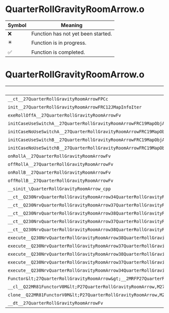 # QuarterRollGravityRoomArrow.o
| Symbol | Meaning 
| ------------- | ------------- 
| :x: | Function has not yet been started. 
| :eight_pointed_black_star: | Function is in progress. 
| :white_check_mark: | Function is completed. 


# QuarterRollGravityRoomArrow.o
| Symbol | Decompiled? |
| ------------- | ------------- |
| `__ct__27QuarterRollGravityRoomArrowFPCc` | :x: |
| `init__27QuarterRollGravityRoomArrowFRC12JMapInfoIter` | :x: |
| `exeRollOffA__27QuarterRollGravityRoomArrowFv` | :x: |
| `initCaseUseSwitchA__27QuarterRollGravityRoomArrowFRC19MapObjActorInitInfo` | :x: |
| `initCaseNoUseSwitchA__27QuarterRollGravityRoomArrowFRC19MapObjActorInitInfo` | :x: |
| `initCaseUseSwitchB__27QuarterRollGravityRoomArrowFRC19MapObjActorInitInfo` | :x: |
| `initCaseNoUseSwitchB__27QuarterRollGravityRoomArrowFRC19MapObjActorInitInfo` | :x: |
| `onRollA__27QuarterRollGravityRoomArrowFv` | :x: |
| `offRollA__27QuarterRollGravityRoomArrowFv` | :x: |
| `onRollB__27QuarterRollGravityRoomArrowFv` | :x: |
| `offRollB__27QuarterRollGravityRoomArrowFv` | :x: |
| `__sinit_\QuarterRollGravityRoomArrow_cpp` | :x: |
| `__ct__Q230NrvQuarterRollGravityRoomArrow34QuarterRollGravityRoomArrowNrvWaitFv` | :x: |
| `__ct__Q230NrvQuarterRollGravityRoomArrow37QuarterRollGravityRoomArrowNrvRollOnAFv` | :x: |
| `__ct__Q230NrvQuarterRollGravityRoomArrow38QuarterRollGravityRoomArrowNrvRollOffAFv` | :x: |
| `__ct__Q230NrvQuarterRollGravityRoomArrow37QuarterRollGravityRoomArrowNrvRollOnBFv` | :x: |
| `__ct__Q230NrvQuarterRollGravityRoomArrow38QuarterRollGravityRoomArrowNrvRollOffBFv` | :x: |
| `execute__Q230NrvQuarterRollGravityRoomArrow38QuarterRollGravityRoomArrowNrvRollOffBCFP5Spine` | :x: |
| `execute__Q230NrvQuarterRollGravityRoomArrow37QuarterRollGravityRoomArrowNrvRollOnBCFP5Spine` | :x: |
| `execute__Q230NrvQuarterRollGravityRoomArrow38QuarterRollGravityRoomArrowNrvRollOffACFP5Spine` | :x: |
| `execute__Q230NrvQuarterRollGravityRoomArrow37QuarterRollGravityRoomArrowNrvRollOnACFP5Spine` | :x: |
| `execute__Q230NrvQuarterRollGravityRoomArrow34QuarterRollGravityRoomArrowNrvWaitCFP5Spine` | :x: |
| `Functor&lt;27QuarterRollGravityRoomArrow&gt;__2MRFP27QuarterRollGravityRoomArrowM27QuarterRollGravityRoomArrowFPCvPv_v_Q22MR81FunctorV0M&lt;P27QuarterRollGravityRoomArrow,M27QuarterRollGravityRoomArrowFPCvPv_v&gt;` | :x: |
| `__cl__Q22MR81FunctorV0M&lt;P27QuarterRollGravityRoomArrow,M27QuarterRollGravityRoomArrowFPCvPv_v&gt;CFv` | :x: |
| `clone__Q22MR81FunctorV0M&lt;P27QuarterRollGravityRoomArrow,M27QuarterRollGravityRoomArrowFPCvPv_v&gt;CFP7JKRHeap` | :x: |
| `__dt__27QuarterRollGravityRoomArrowFv` | :x: |
